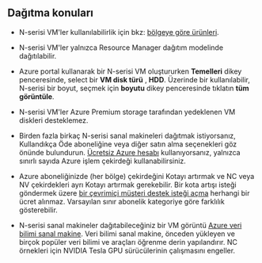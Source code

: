 ## <a name="deployment-considerations"></a>Dağıtma konuları

* N-serisi VM'ler kullanılabilirlik için bkz: [bölgeye göre ürünleri](https://azure.microsoft.com/en-us/regions/services/).

* N-serisi VM'ler yalnızca Resource Manager dağıtım modelinde dağıtılabilir.

* Azure portal kullanarak bir N-serisi VM oluştururken **Temelleri** dikey penceresinde, select bir **VM disk türü** , **HDD**. Üzerinde bir kullanılabilir, N-serisi bir boyut, seçmek için **boyutu** dikey penceresinde tıklatın **tüm görüntüle**.

* N-serisi VM'ler Azure Premium storage tarafından yedeklenen VM diskleri desteklemez.

* Birden fazla birkaç N-serisi sanal makineleri dağıtmak istiyorsanız, Kullandıkça Öde aboneliğine veya diğer satın alma seçenekleri göz önünde bulundurun. [Ücretsiz Azure hesabı](https://azure.microsoft.com/free/) kullanıyorsanız, yalnızca sınırlı sayıda Azure işlem çekirdeği kullanabilirsiniz.

* Azure aboneliğinizde (her bölge) çekirdeğini Kotayı artırmak ve NC veya NV çekirdekleri ayrı Kotayı artırmak gerekebilir. Bir kota artışı isteği göndermek üzere [bir çevrimiçi müşteri destek isteği açma](../articles/azure-supportability/how-to-create-azure-support-request.md) herhangi bir ücret alınmaz. Varsayılan sınır abonelik kategoriye göre farklılık gösterebilir.

* N-serisi sanal makineler dağıtabileceğiniz bir VM görüntü [Azure veri bilimi sanal makine](../articles/machine-learning/machine-learning-data-science-virtual-machine-overview.md). Veri bilimi sanal makine, önceden yükleyen ve birçok popüler veri bilimi ve araçları öğrenme derin yapılandırır. NC örnekleri için NVIDIA Tesla GPU sürücülerinin çalışmasını engeller.





